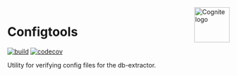 <a href="https://cognite.com/">
    <img src="https://github.com/cognitedata/cognite-python-docs/blob/master/img/cognite_logo.png" alt="Cognite logo" title="Cognite" align="right" height="80" />
</a>

Configtools
=======================
[![build](https://webhooks.dev.cognite.ai/build/buildStatus/icon?job=github-builds/python-package-template/master)](https://jenkins.cognite.ai/job/github-builds/job/python-package-template/job/master/)
[![codecov](https://codecov.io/gh/cognitedata/python-package-template/branch/master/graph/badge.svg)](https://codecov.io/gh/cognitedata/python-package-template)

Utility for verifying config files for the db-extractor.
